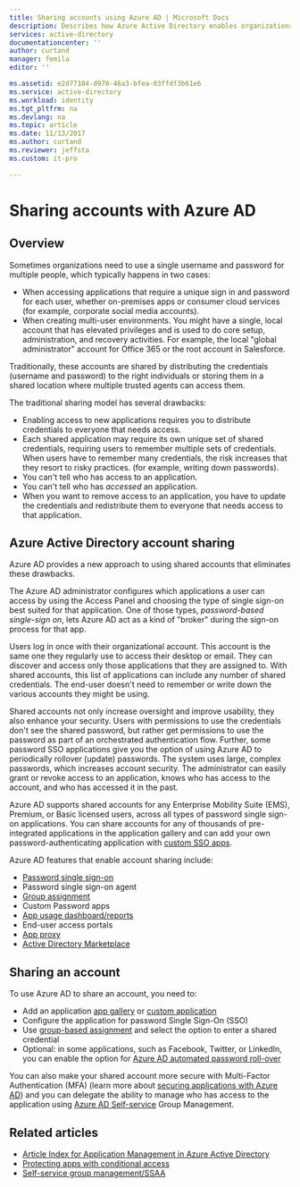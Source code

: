 ```yaml
---
title: Sharing accounts using Azure AD | Microsoft Docs
description: Describes how Azure Active Directory enables organizations to securely share accounts for on-premises apps and consumer cloud services.
services: active-directory
documentationcenter: ''
author: curtand
manager: femila
editor: ''

ms.assetid: e2d77104-d978-46a3-bfea-03ffdf3b61e6
ms.service: active-directory
ms.workload: identity
ms.tgt_pltfrm: na
ms.devlang: na
ms.topic: article
ms.date: 11/13/2017
ms.author: curtand
ms.reviewer: jeffsta
ms.custom: it-pro

---
```

# Sharing accounts with Azure AD
## Overview
Sometimes organizations need to use a single username and password for multiple people, which typically happens in two cases:

* When accessing applications that require a unique sign in and password for each user, whether on-premises apps or consumer cloud services (for example, corporate social media accounts).
* When creating multi-user environments. You might have a single, local account that has elevated privileges and is used to do core setup, administration, and recovery activities. For example, the local "global administrator" account for Office 365 or the root account in Salesforce.

Traditionally, these accounts are shared by distributing the credentials (username and password) to the right individuals or storing them in a shared location where multiple trusted agents can access them.

The traditional sharing model has several drawbacks:

* Enabling access to new applications requires you to distribute credentials to everyone that needs access.
* Each shared application may require its own unique set of shared credentials, requiring users to remember multiple sets of credentials. When users have to remember many credentials, the risk increases that they resort to risky practices. (for example, writing down passwords).
* You can't tell who has access to an application.
* You can't tell who has *accessed* an application.
* When you want to remove access to an application, you have to update the credentials and redistribute them to everyone that needs access to that application.

## Azure Active Directory account sharing
Azure AD provides a new approach to using shared accounts that eliminates these drawbacks.

The Azure AD administrator configures which applications a user can access by using the Access Panel and choosing the type of single sign-on best suited for that application. One of those types, *password-based single-sign on*, lets Azure AD act as a kind of "broker" during the sign-on process for that app.

Users log in once with their organizational account. This account is the same one they regularly use to access their desktop or email. They can discover and access only those applications that they are assigned to. With shared accounts, this list of applications can include any number of shared credentials. The end-user doesn't need to remember or write down the various accounts they might be using.

Shared accounts not only increase oversight and improve usability, they also enhance your security. Users with permissions to use the credentials don't see the shared password, but rather get permissions to use the password as part of an orchestrated authentication flow. Further, some password SSO applications give you the option of using Azure AD to periodically rollover (update) passwords. The system uses large, complex passwords, which increases account security. The administrator can easily grant or revoke access to an application, knows who has access to the account, and who has accessed it in the past.

Azure AD supports shared accounts for any Enterprise Mobility Suite (EMS), Premium, or Basic licensed users, across all types of password single sign-on applications. You can share accounts for any of thousands of pre-integrated applications in the application gallery and can add your own password-authenticating application with [custom SSO apps](active-directory-enterprise-apps-manage-sso.md).

Azure AD features that enable account sharing include:

* [Password single sign-on](active-directory-appssoaccess-whatis.md#password-based-single-sign-on)
* Password single sign-on agent
* [Group assignment](active-directory-accessmanagement-self-service-group-management.md)
* Custom Password apps
* [App usage dashboard/reports](active-directory-passwords-get-insights.md)
* End-user access portals
* [App proxy](active-directory-application-proxy-get-started.md)
* [Active Directory Marketplace](https://azure.microsoft.com/marketplace/active-directory/all/)

## Sharing an account
To use Azure AD to share an account, you need to:

* Add an application [app gallery](https://azure.microsoft.com/marketplace/active-directory/) or [custom application](http://blogs.technet.com/b/ad/archive/2015/06/17/bring-your-own-app-with-azure-ad-self-service-saml-configuration-gt-now-in-preview.aspx)
* Configure the application for password Single Sign-On (SSO)
* Use [group-based assignment](active-directory-accessmanagement-group-saasapps.md) and select the option to enter a shared credential
* Optional: in some applications, such as Facebook, Twitter, or LinkedIn, you can enable the option for [Azure AD automated password roll-over](http://blogs.technet.com/b/ad/archive/2015/02/20/azure-ad-automated-password-roll-over-for-facebook-twitter-and-linkedin-now-in-preview.aspx)

You can also make your shared account more secure with Multi-Factor Authentication (MFA) (learn more about [securing applications with Azure AD](../multi-factor-authentication/multi-factor-authentication-get-started.md)) and you can delegate the ability to manage who has access to the application using [Azure AD Self-service](active-directory-accessmanagement-self-service-group-management.md) Group Management.

## Related articles
* [Article Index for Application Management in Azure Active Directory](active-directory-apps-index.md)
* [Protecting apps with conditional access](active-directory-conditional-access-azure-portal.md)
* [Self-service group management/SSAA](active-directory-accessmanagement-self-service-group-management.md)

